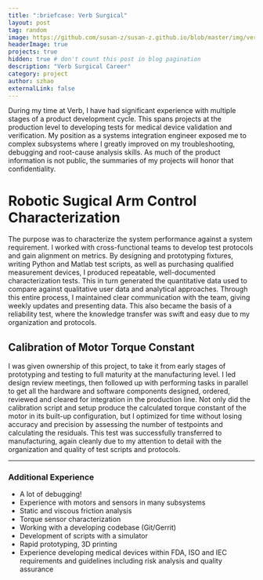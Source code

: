 ```yaml
---
title: ":briefcase: Verb Surgical"
layout: post
tag: random
image: https://github.com/susan-z/susan-z.github.io/blob/master/img/verb.png?raw=true
headerImage: true
projects: true
hidden: true # don't count this post in blog pagination
description: "Verb Surgical Career"
category: project
author: szhao
externalLink: false
---
```


During my time at Verb, I have had significant experience with multiple stages of a product development cycle. This spans projects at the production level to developing tests for medical device validation and verification. My position as a systems integration engineer exposed me to complex subsystems where I greatly improved on my troubleshooting, debugging and root-cause analysis skills. As much of the product information is not public, the summaries of my projects will honor that confidentiality.

# Robotic Sugical Arm Control Characterization
The purpose was to characterize the system performance against a system requirement. I worked with cross-functional teams to develop test protocols and gain alignment on metrics. By designing and prototyping fixtures, writing Python and Matlab test scripts, as well as purchasing qualified measurement devices, I produced repeatable, well-documented characterization tests. This in turn generated the quantitative data used to compare against qualitative user data and analytical approaches. Through this entire process, I maintained clear communication with the team, giving weekly updates and presenting data. This also became the basis of a reliability test, where the knowledge transfer was swift and easy due to my organization and protocols.


## Calibration of Motor Torque Constant
I was given ownership of this project, to take it from early stages of prototyping and testing to full maturity at the manufacturing level. I led design review meetings, then followed up with performing tasks in parallel to get all the hardware and software components designed, ordered, reviewed and cleared for integration in the production line. Not only did the calibration script and setup produce the calculated torque constant of the motor in its built-up configuration, but I optimized for time without losing accuracy and precision by assessing the number of testpoints and calculating the residuals. This test was successfully transferred to manufacturing, again cleanly due to my attention to detail with the organization and quality of test scripts and protocols. 

---
### Additional Experience
* A lot of debugging!
* Experience with motors and sensors in many subsystems
* Static and viscous friction analysis
* Torque sensor characterization
* Working with a developing codebase (Git/Gerrit)
* Development of scripts with a simulator
* Rapid prototyping, 3D printing
* Experience developing medical devices within FDA, ISO and IEC requirements and guidelines including risk analysis and quality assurance

